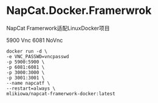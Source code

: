 # NapCat.Docker.Framerwrok
NapCat Framerwork适配LinuxDocker项目

5900 Vnc
6081 NoVnc

```
docker run -d \
-e VNC_PASSWD=vncpasswd
-p 5900:5900 \
-p 6081:6081 \
-p 3000:3000 \
-p 3001:3001 \
--name napcatf \
--restart=always \
mlikiowa/napcat-framerwork-docker:latest
```